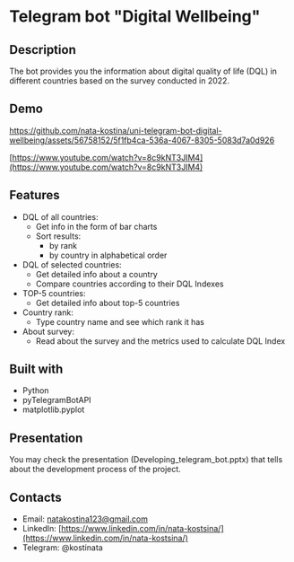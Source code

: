 # Telegram bot "Digital Wellbeing"

## Description
The bot provides you the information about digital quality of life (DQL) in different countries based on the survey conducted in 2022.

## Demo

https://github.com/nata-kostina/uni-telegram-bot-digital-wellbeing/assets/56758152/5f1fb4ca-536a-4067-8305-5083d7a0d926

[https://www.youtube.com/watch?v=8c9kNT3JIM4](https://www.youtube.com/watch?v=8c9kNT3JIM4)

## Features

* DQL of all countries:     
    - Get info in the form of bar charts
    - Sort results:
        - by rank
        - by country in alphabetical order
* DQL of selected countries:
    - Get detailed info about a country
    - Compare countries according to their DQL Indexes
* TOP-5 countries:
    - Get detailed info about top-5 countries
* Country rank:
    - Type country name and see which rank it has
* About survey:
    - Read about the survey and the metrics used to calculate DQL Index

## Built with

* Python
* pyTelegramBotAPI
* matplotlib.pyplot

## Presentation
You may check the presentation (Developing_telegram_bot.pptx) that tells about the development process of the project.

## Contacts
- Email: natakostina123@gmail.com
- LinkedIn: [https://www.linkedin.com/in/nata-kostsina/](https://www.linkedin.com/in/nata-kostsina/)
- Telegram: @kostinata





